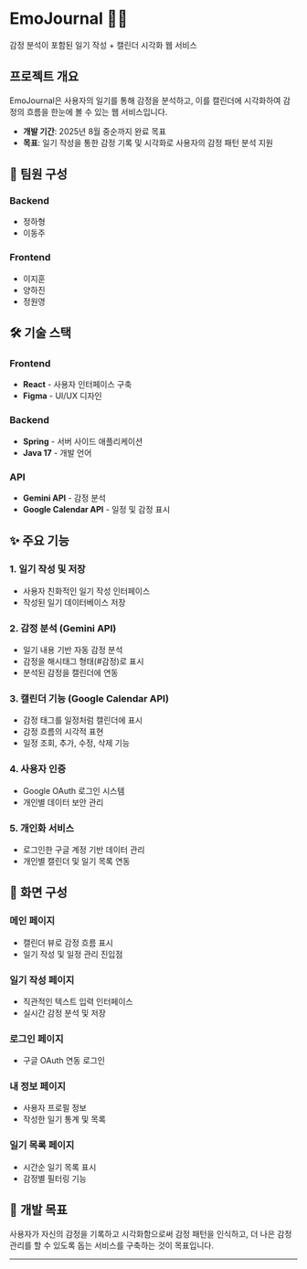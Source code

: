 # EmoJournal 📝✨

감정 분석이 포함된 일기 작성 + 캘린더 시각화 웹 서비스

##  프로젝트 개요

EmoJournal은 사용자의 일기를 통해 감정을 분석하고, 이를 캘린더에 시각화하여 감정의 흐름을 한눈에 볼 수 있는 웹 서비스입니다.

- **개발 기간**: 2025년 8월 중순까지 완료 목표
- **목표**: 일기 작성을 통한 감정 기록 및 시각화로 사용자의 감정 패턴 분석 지원

## 👥 팀원 구성

### Backend
- 정하형
- 이동주

### Frontend  
- 이지훈
- 양하진
- 정원영

## 🛠 기술 스택

### Frontend
- **React** - 사용자 인터페이스 구축
- **Figma** - UI/UX 디자인

### Backend
- **Spring** - 서버 사이드 애플리케이션
- **Java 17** - 개발 언어

### API
- **Gemini API** - 감정 분석
- **Google Calendar API** - 일정 및 감정 표시

## ✨ 주요 기능

### 1. 일기 작성 및 저장
- 사용자 친화적인 일기 작성 인터페이스
- 작성된 일기 데이터베이스 저장

### 2. 감정 분석 (Gemini API)
- 일기 내용 기반 자동 감정 분석
- 감정을 해시태그 형태(#감정)로 표시
- 분석된 감정을 캘린더에 연동

### 3. 캘린더 기능 (Google Calendar API)
- 감정 태그를 일정처럼 캘린더에 표시
- 감정 흐름의 시각적 표현
- 일정 조회, 추가, 수정, 삭제 기능

### 4. 사용자 인증
- Google OAuth 로그인 시스템
- 개인별 데이터 보안 관리

### 5. 개인화 서비스
- 로그인한 구글 계정 기반 데이터 관리
- 개인별 캘린더 및 일기 목록 연동

## 📱 화면 구성

### 메인 페이지
- 캘린더 뷰로 감정 흐름 표시
- 일기 작성 및 일정 관리 진입점

### 일기 작성 페이지
- 직관적인 텍스트 입력 인터페이스
- 실시간 감정 분석 및 저장

### 로그인 페이지
- 구글 OAuth 연동 로그인

### 내 정보 페이지
- 사용자 프로필 정보
- 작성한 일기 통계 및 목록

### 일기 목록 페이지
- 시간순 일기 목록 표시
- 감정별 필터링 기능

## 🎯 개발 목표

사용자가 자신의 감정을 기록하고 시각화함으로써 감정 패턴을 인식하고, 더 나은 감정 관리를 할 수 있도록 돕는 서비스를 구축하는 것이 목표입니다.

---
